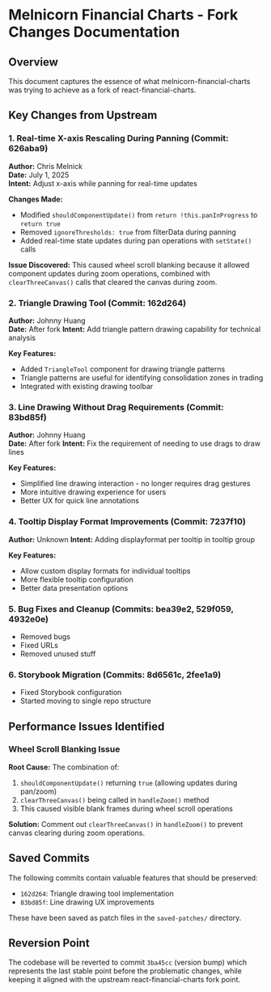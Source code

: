 # Melnicorn Financial Charts - Fork Changes Documentation

## Overview
This document captures the essence of what melnicorn-financial-charts was trying to achieve as a fork of react-financial-charts.

## Key Changes from Upstream

### 1. Real-time X-axis Rescaling During Panning (Commit: 626aba9)
**Author:** Chris Melnick  
**Date:** July 1, 2025  
**Intent:** Adjust x-axis while panning for real-time updates

**Changes Made:**
- Modified `shouldComponentUpdate()` from `return !this.panInProgress` to `return true`
- Removed `ignoreThresholds: true` from filterData during panning
- Added real-time state updates during pan operations with `setState()` calls

**Issue Discovered:** This caused wheel scroll blanking because it allowed component updates during zoom operations, combined with `clearThreeCanvas()` calls that cleared the canvas during zoom.

### 2. Triangle Drawing Tool (Commit: 162d264)
**Author:** Johnny Huang  
**Date:** After fork
**Intent:** Add triangle pattern drawing capability for technical analysis

**Key Features:**
- Added `TriangleTool` component for drawing triangle patterns
- Triangle patterns are useful for identifying consolidation zones in trading
- Integrated with existing drawing toolbar

### 3. Line Drawing Without Drag Requirements (Commit: 83bd85f)
**Author:** Johnny Huang  
**Date:** After fork
**Intent:** Fix the requirement of needing to use drags to draw lines

**Key Features:**
- Simplified line drawing interaction - no longer requires drag gestures
- More intuitive drawing experience for users
- Better UX for quick line annotations

### 4. Tooltip Display Format Improvements (Commit: 7237f10)
**Author:** Unknown
**Intent:** Adding displayformat per tooltip in tooltip group

**Key Features:**
- Allow custom display formats for individual tooltips
- More flexible tooltip configuration
- Better data presentation options

### 5. Bug Fixes and Cleanup (Commits: bea39e2, 529f059, 4932e0e)
- Removed bugs
- Fixed URLs
- Removed unused stuff

### 6. Storybook Migration (Commits: 8d6561c, 2fee1a9)
- Fixed Storybook configuration
- Started moving to single repo structure

## Performance Issues Identified

### Wheel Scroll Blanking Issue
**Root Cause:** The combination of:
1. `shouldComponentUpdate()` returning `true` (allowing updates during pan/zoom)
2. `clearThreeCanvas()` being called in `handleZoom()` method
3. This caused visible blank frames during wheel scroll operations

**Solution:** Comment out `clearThreeCanvas()` in `handleZoom()` to prevent canvas clearing during zoom operations.

## Saved Commits
The following commits contain valuable features that should be preserved:
- `162d264`: Triangle drawing tool implementation
- `83bd85f`: Line drawing UX improvements

These have been saved as patch files in the `saved-patches/` directory.

## Reversion Point
The codebase will be reverted to commit `3ba45cc` (version bump) which represents the last stable point before the problematic changes, while keeping it aligned with the upstream react-financial-charts fork point.